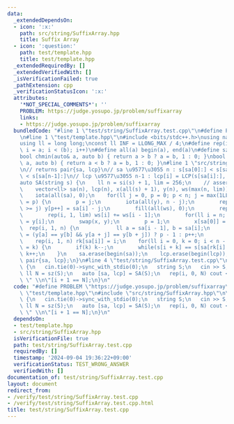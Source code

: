 ```yaml
---
data:
  _extendedDependsOn:
  - icon: ':x:'
    path: src/string/SuffixArray.hpp
    title: Suffix Array
  - icon: ':question:'
    path: test/template.hpp
    title: test/template.hpp
  _extendedRequiredBy: []
  _extendedVerifiedWith: []
  _isVerificationFailed: true
  _pathExtension: cpp
  _verificationStatusIcon: ':x:'
  attributes:
    '*NOT_SPECIAL_COMMENTS*': ''
    PROBLEM: https://judge.yosupo.jp/problem/suffixarray
    links:
    - https://judge.yosupo.jp/problem/suffixarray
  bundledCode: "#line 1 \"test/string/SuffixArray.test.cpp\"\n#define PROBLEM \"https://judge.yosupo.jp/problem/suffixarray\"\
    \n#line 1 \"test/template.hpp\"\n#include <bits/stdc++.h>\nusing namespace std;\n\
    using ll = long long;\nconst ll INF = LLONG_MAX / 4;\n#define rep(i, a, b) for(ll\
    \ i = a; i < (b); i++)\n#define all(a) begin(a), end(a)\n#define sz(a) ssize(a)\n\
    bool chmin(auto& a, auto b) { return a > b ? a = b, 1 : 0; }\nbool chmax(auto&\
    \ a, auto b) { return a < b ? a = b, 1 : 0; }\n#line 1 \"src/string/SuffixArray.hpp\"\
    \n// returns pair{sa, lcp}\n// sa \u9577\u3055 n : s[sa[0]:] < s[sa[1]:] < \u2026\
    \ < s[sa[n-1]:]\n// lcp \u9577\u3055 n-1 : lcp[i] = LCP(s[sa[i]:], s[sa[i+1]:])\n\
    auto SA(string s) {\n    ll n = si(s) + 1, lim = 256;\n    // assert(lim > ranges::max(s));\n\
    \    vector<ll> sa(n), lcp(n), x(all(s) + 1), y(n), ws(max(n, lim)), rk(n);\n\
    \    iota(all(sa), 0);\n    for(ll j = 0, p = 0; p < n; j = max(1LL, j * 2), lim\
    \ = p) {\n        p = j;\n        iota(all(y), n - j);\n        rep(i, 0, n) if(sa[i]\
    \ >= j) y[p++] = sa[i] - j;\n        fill(all(ws), 0);\n        rep(i, 0, n) ws[x[i]]++;\n\
    \        rep(i, 1, lim) ws[i] += ws[i - 1];\n        for(ll i = n; i--;) sa[--ws[x[y[i]]]]\
    \ = y[i];\n        swap(x, y);\n        p = 1;\n        x[sa[0]] = 0;\n      \
    \  rep(i, 1, n) {\n            ll a = sa[i - 1], b = sa[i];\n            x[b]\
    \ = (y[a] == y[b] && y[a + j] == y[b + j]) ? p - 1 : p++;\n        }\n    }\n\
    \    rep(i, 1, n) rk[sa[i]] = i;\n    for(ll i = 0, k = 0; i < n - 1; lcp[rk[i++]]\
    \ = k) {\n        if(k) k--;\n        while(s[i + k] == s[sa[rk[i] - 1] + k])\
    \ k++;\n    }\n    sa.erase(begin(sa));\n    lcp.erase(begin(lcp));\n    return\
    \ pair{sa, lcp};\n}\n#line 4 \"test/string/SuffixArray.test.cpp\"\n\nint main()\
    \ {\n   cin.tie(0)->sync_with_stdio(0);\n   string S;\n   cin >> S;\n   const\
    \ ll N = sz(S);\n   auto [sa, lcp] = SA(S);\n   rep(i, 0, N) cout << sa[i] <<\
    \ \" \\n\"[i + 1 == N];\n}\n"
  code: "#define PROBLEM \"https://judge.yosupo.jp/problem/suffixarray\"\n#include\
    \ \"test/template.hpp\"\n#include \"src/string/SuffixArray.hpp\"\n\nint main()\
    \ {\n   cin.tie(0)->sync_with_stdio(0);\n   string S;\n   cin >> S;\n   const\
    \ ll N = sz(S);\n   auto [sa, lcp] = SA(S);\n   rep(i, 0, N) cout << sa[i] <<\
    \ \" \\n\"[i + 1 == N];\n}\n"
  dependsOn:
  - test/template.hpp
  - src/string/SuffixArray.hpp
  isVerificationFile: true
  path: test/string/SuffixArray.test.cpp
  requiredBy: []
  timestamp: '2024-09-04 19:36:22+09:00'
  verificationStatus: TEST_WRONG_ANSWER
  verifiedWith: []
documentation_of: test/string/SuffixArray.test.cpp
layout: document
redirect_from:
- /verify/test/string/SuffixArray.test.cpp
- /verify/test/string/SuffixArray.test.cpp.html
title: test/string/SuffixArray.test.cpp
---
```

